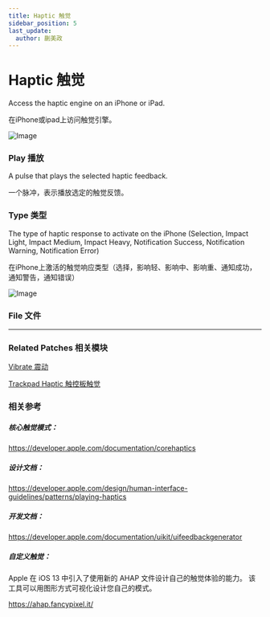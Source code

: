 ```yaml
---
title: Haptic 触觉
sidebar_position: 5
last_update:
  author: 蒯美政
---
```


# Haptic 触觉

Access the haptic engine on an iPhone or iPad.

在iPhone或ipad上访问触觉引擎。

![Image](./../../../static/img/docs/Device/haptic.png)

### Play 播放

A pulse that plays the selected haptic feedback.

一个脉冲，表示播放选定的触觉反馈。

### Type 类型

The type of haptic response to activate on the iPhone (Selection, Impact Light, Impact Medium, Impact Heavy, Notification Success, Notification Warning, Notification Error)

在iPhone上激活的触觉响应类型（选择，影响轻、影响中、影响重、通知成功，通知警告，通知错误）

![Image](./../../../static/img/docs/Device/haptic-item.png)

### File 文件

------

### Related Patches 相关模块

[Vibrate 震动](./Vibrate.md)

[Trackpad Haptic 触控板触觉](./Trackpad%20Haptic.md)

### 相关参考

##### 核心触觉模式：

https://developer.apple.com/documentation/corehaptics

##### 设计文档：

https://developer.apple.com/design/human-interface-guidelines/patterns/playing-haptics

##### 开发文档：

https://developer.apple.com/documentation/uikit/uifeedbackgenerator

##### 自定义触觉：

Apple 在 iOS 13 中引入了使用新的 AHAP 文件设计自己的触觉体验的能力。 该工具可以用图形方式可视化设计您自己的模式。

https://ahap.fancypixel.it/
